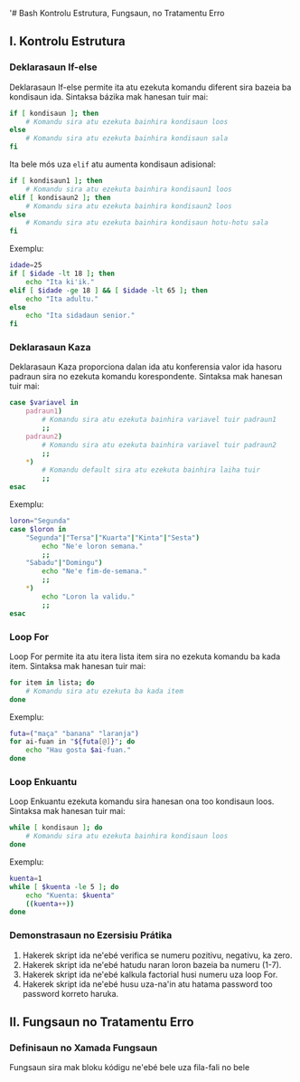 '# Bash Kontrolu Estrutura, Fungsaun, no Tratamentu Erro

## I. Kontrolu Estrutura

### Deklarasaun If-else
Deklarasaun If-else permite ita atu ezekuta komandu diferent sira bazeia ba kondisaun ida. Sintaksa bázika mak hanesan tuir mai:

```bash
if [ kondisaun ]; then
    # Komandu sira atu ezekuta bainhira kondisaun loos
else
    # Komandu sira atu ezekuta bainhira kondisaun sala
fi
```

Ita bele mós uza `elif` atu aumenta kondisaun adisional:

```bash
if [ kondisaun1 ]; then
    # Komandu sira atu ezekuta bainhira kondisaun1 loos
elif [ kondisaun2 ]; then
    # Komandu sira atu ezekuta bainhira kondisaun2 loos
else
    # Komandu sira atu ezekuta bainhira kondisaun hotu-hotu sala
fi
```

Exemplu:
```bash
idade=25
if [ $idade -lt 18 ]; then
    echo "Ita ki'ik."
elif [ $idade -ge 18 ] && [ $idade -lt 65 ]; then
    echo "Ita adultu."
else
    echo "Ita sidadaun senior."
fi
```

### Deklarasaun Kaza
Deklarasaun Kaza proporciona dalan ida atu konferensia valor ida hasoru padraun sira no ezekuta komandu korespondente. Sintaksa mak hanesan tuir mai:

```bash
case $variavel in
    padraun1)
        # Komandu sira atu ezekuta bainhira variavel tuir padraun1
        ;;
    padraun2)
        # Komandu sira atu ezekuta bainhira variavel tuir padraun2
        ;;
    *)
        # Komandu default sira atu ezekuta bainhira laiha tuir
        ;;
esac
```

Exemplu:
```bash
loron="Segunda"
case $loron in
    "Segunda"|"Tersa"|"Kuarta"|"Kinta"|"Sesta")
        echo "Ne'e loron semana."
        ;;
    "Sabadu"|"Domingu")
        echo "Ne'e fim-de-semana."
        ;;
    *)
        echo "Loron la validu."
        ;;
esac
```

### Loop For
Loop For permite ita atu itera lista item sira no ezekuta komandu ba kada item. Sintaksa mak hanesan tuir mai:

```bash
for item in lista; do
    # Komandu sira atu ezekuta ba kada item
done
```

Exemplu:
```bash
futa=("maça" "banana" "laranja")
for ai-fuan in "${futa[@]}"; do
    echo "Hau gosta $ai-fuan."
done
```

### Loop Enkuantu
Loop Enkuantu ezekuta komandu sira hanesan ona too kondisaun loos. Sintaksa mak hanesan tuir mai:

```bash
while [ kondisaun ]; do
    # Komandu sira atu ezekuta bainhira kondisaun loos
done
```

Exemplu:
```bash
kuenta=1
while [ $kuenta -le 5 ]; do
    echo "Kuenta: $kuenta"
    ((kuenta++))
done
```

### Demonstrasaun no Ezersisiu Prátika

1. Hakerek skript ida ne'ebé verifica se numeru pozitivu, negativu, ka zero.
2. Hakerek skript ida ne'ebé hatudu naran loron bazeia ba numeru (1-7).
3. Hakerek skript ida ne'ebé kalkula factorial husi numeru uza loop For.
4. Hakerek skript ida ne'ebé husu uza-na'in atu hatama password too password korreto haruka.

## II. Fungsaun no Tratamentu Erro

### Definisaun no Xamada Fungsaun
Fungsaun sira mak bloku kódigu ne'ebé bele uza fila-fali no bele